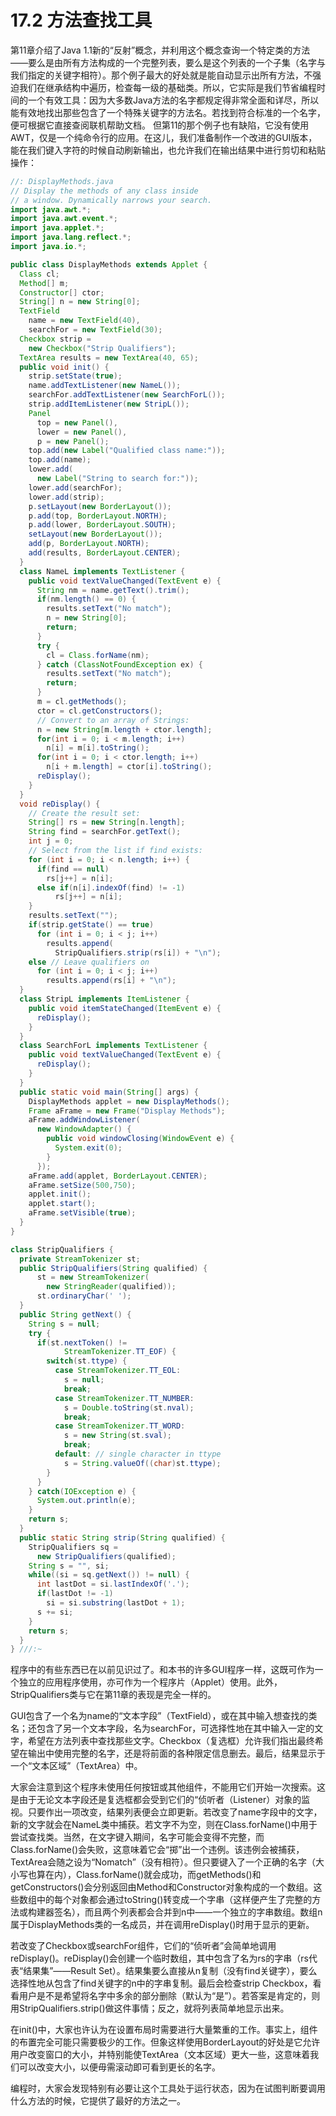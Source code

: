 # 17.2 方法查找工具


第11章介绍了Java 1.1新的“反射”概念，并利用这个概念查询一个特定类的方法——要么是由所有方法构成的一个完整列表，要么是这个列表的一个子集（名字与我们指定的关键字相符）。那个例子最大的好处就是能自动显示出所有方法，不强迫我们在继承结构中遍历，检查每一级的基础类。所以，它实际是我们节省编程时间的一个有效工具：因为大多数Java方法的名字都规定得非常全面和详尽，所以能有效地找出那些包含了一个特殊关键字的方法名。若找到符合标准的一个名字，便可根据它直接查阅联机帮助文档。
但第11的那个例子也有缺陷，它没有使用AWT，仅是一个纯命令行的应用。在这儿，我们准备制作一个改进的GUI版本，能在我们键入字符的时候自动刷新输出，也允许我们在输出结果中进行剪切和粘贴操作：

``` java
//: DisplayMethods.java
// Display the methods of any class inside
// a window. Dynamically narrows your search.
import java.awt.*;
import java.awt.event.*;
import java.applet.*;
import java.lang.reflect.*;
import java.io.*;

public class DisplayMethods extends Applet {
  Class cl;
  Method[] m;
  Constructor[] ctor;
  String[] n = new String[0];
  TextField 
    name = new TextField(40),
    searchFor = new TextField(30);
  Checkbox strip = 
    new Checkbox("Strip Qualifiers");
  TextArea results = new TextArea(40, 65);
  public void init() {
    strip.setState(true);
    name.addTextListener(new NameL());
    searchFor.addTextListener(new SearchForL());
    strip.addItemListener(new StripL());
    Panel 
      top = new Panel(),
      lower = new Panel(),
      p = new Panel();
    top.add(new Label("Qualified class name:"));
    top.add(name);
    lower.add(
      new Label("String to search for:"));
    lower.add(searchFor);
    lower.add(strip);
    p.setLayout(new BorderLayout());
    p.add(top, BorderLayout.NORTH);
    p.add(lower, BorderLayout.SOUTH);
    setLayout(new BorderLayout());
    add(p, BorderLayout.NORTH);
    add(results, BorderLayout.CENTER);
  }
  class NameL implements TextListener {
    public void textValueChanged(TextEvent e) {
      String nm = name.getText().trim();
      if(nm.length() == 0) {
        results.setText("No match");
        n = new String[0];
        return;
      }
      try {
        cl = Class.forName(nm);
      } catch (ClassNotFoundException ex) {
        results.setText("No match");
        return;
      }
      m = cl.getMethods();
      ctor = cl.getConstructors();
      // Convert to an array of Strings:
      n = new String[m.length + ctor.length];
      for(int i = 0; i < m.length; i++)
        n[i] = m[i].toString();
      for(int i = 0; i < ctor.length; i++)
        n[i + m.length] = ctor[i].toString();
      reDisplay();
    }
  }
  void reDisplay() {
    // Create the result set:
    String[] rs = new String[n.length];
    String find = searchFor.getText();
    int j = 0;
    // Select from the list if find exists:
    for (int i = 0; i < n.length; i++) {
      if(find == null)
        rs[j++] = n[i];
      else if(n[i].indexOf(find) != -1)
          rs[j++] = n[i];
    }
    results.setText("");
    if(strip.getState() == true)
      for (int i = 0; i < j; i++)
        results.append(
          StripQualifiers.strip(rs[i]) + "\n");
    else // Leave qualifiers on
      for (int i = 0; i < j; i++)
        results.append(rs[i] + "\n");
  }
  class StripL implements ItemListener {
    public void itemStateChanged(ItemEvent e) {
      reDisplay();
    }
  }
  class SearchForL implements TextListener {
    public void textValueChanged(TextEvent e) {
      reDisplay();
    }
  }
  public static void main(String[] args) {
    DisplayMethods applet = new DisplayMethods();
    Frame aFrame = new Frame("Display Methods");
    aFrame.addWindowListener(
      new WindowAdapter() {
        public void windowClosing(WindowEvent e) {
          System.exit(0);
        }
      });
    aFrame.add(applet, BorderLayout.CENTER);
    aFrame.setSize(500,750);
    applet.init();
    applet.start();
    aFrame.setVisible(true);
  }
}

class StripQualifiers {
  private StreamTokenizer st;
  public StripQualifiers(String qualified) {
      st = new StreamTokenizer(
        new StringReader(qualified));
      st.ordinaryChar(' ');
  }
  public String getNext() {
    String s = null;
    try {
      if(st.nextToken() !=
            StreamTokenizer.TT_EOF) {
        switch(st.ttype) {
          case StreamTokenizer.TT_EOL:
            s = null;
            break;
          case StreamTokenizer.TT_NUMBER:
            s = Double.toString(st.nval);
            break;
          case StreamTokenizer.TT_WORD:
            s = new String(st.sval);
            break;
          default: // single character in ttype
            s = String.valueOf((char)st.ttype);
        }
      }
    } catch(IOException e) {
      System.out.println(e);
    }
    return s;
  }
  public static String strip(String qualified) {
    StripQualifiers sq = 
      new StripQualifiers(qualified);
    String s = "", si;
    while((si = sq.getNext()) != null) {
      int lastDot = si.lastIndexOf('.');
      if(lastDot != -1)
        si = si.substring(lastDot + 1);
      s += si;
    }
    return s;
  }
} ///:~
```

程序中的有些东西已在以前见识过了。和本书的许多GUI程序一样，这既可作为一个独立的应用程序使用，亦可作为一个程序片（Applet）使用。此外，StripQualifiers类与它在第11章的表现是完全一样的。

GUI包含了一个名为name的“文本字段”（TextField），或在其中输入想查找的类名；还包含了另一个文本字段，名为searchFor，可选择性地在其中输入一定的文字，希望在方法列表中查找那些文字。Checkbox（复选框）允许我们指出最终希望在输出中使用完整的名字，还是将前面的各种限定信息删去。最后，结果显示于一个“文本区域”（TextArea）中。

大家会注意到这个程序未使用任何按钮或其他组件，不能用它们开始一次搜索。这是由于无论文本字段还是复选框都会受到它们的“侦听者（Listener）对象的监视。只要作出一项改变，结果列表便会立即更新。若改变了name字段中的文字，新的文字就会在NameL类中捕获。若文字不为空，则在Class.forName()中用于尝试查找类。当然，在文字键入期间，名字可能会变得不完整，而Class.forName()会失败，这意味着它会“掷”出一个违例。该违例会被捕获，TextArea会随之设为“Nomatch”（没有相符）。但只要键入了一个正确的名字（大小写也算在内），Class.forName()就会成功，而getMethods()和getConstructors()会分别返回由Method和Constructor对象构成的一个数组。这些数组中的每个对象都会通过toString()转变成一个字串（这样便产生了完整的方法或构建器签名），而且两个列表都会合并到n中——一个独立的字串数组。数组n属于DisplayMethods类的一名成员，并在调用reDisplay()时用于显示的更新。

若改变了Checkbox或searchFor组件，它们的“侦听者”会简单地调用reDisplay()。reDisplay()会创建一个临时数组，其中包含了名为rs的字串（rs代表“结果集”——Result Set）。结果集要么直接从n复制（没有find关键字），要么选择性地从包含了find关键字的n中的字串复制。最后会检查strip Checkbox，看看用户是不是希望将名字中多余的部分删除（默认为“是”）。若答案是肯定的，则用StripQualifiers.strip()做这件事情；反之，就将列表简单地显示出来。

在init()中，大家也许认为在设置布局时需要进行大量繁重的工作。事实上，组件的布置完全可能只需要极少的工作。但象这样使用BorderLayout的好处是它允许用户改变窗口的大小，并特别能使TextArea（文本区域）更大一些，这意味着我们可以改变大小，以便毋需滚动即可看到更长的名字。

编程时，大家会发现特别有必要让这个工具处于运行状态，因为在试图判断要调用什么方法的时候，它提供了最好的方法之一。
